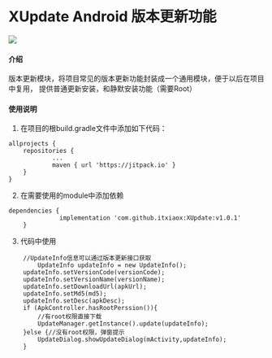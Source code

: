 # XUpdate Android 版本更新功能
[![](https://jitpack.io/v/itxiaox/XUpdate.svg)](https://jitpack.io/#itxiaox/XUpdate)
#### 介绍
版本更新模块，将项目常见的版本更新功能封装成一个通用模块，便于以后在项目中复用， 提供普通更新安装，和静默安装功能（需要Root）


#### 使用说明

1.  在项目的根build.gradle文件中添加如下代码：
```
allprojects {
	repositories {
			...
			maven { url 'https://jitpack.io' }
	}
}
```

2.  在需要使用的module中添加依赖

```
dependencies {
	          implementation 'com.github.itxiaox:XUpdate:v1.0.1'
	}
```

3.  代码中使用
```         
 	//UpdateInfo信息可以通过版本更新接口获取
        UpdateInfo updateInfo = new UpdateInfo();
	updateInfo.setVersionCode(versionCode);
	updateInfo.setVersionName(versionName);
	updateInfo.setDownloadUrl(apkUrl);
	updateInfo.setMd5(md5);
	updateInfo.setDesc(apkDesc);
	if (ApkController.hasRootPerssion()){
	    //有root权限直接下载
	    UpdateManager.getInstance().update(updateInfo);
	}else {//没有root权限，弹窗提示
	    UpdateDialog.showUpdateDialog(mActivity,updateInfo);
	}
```
